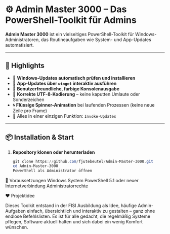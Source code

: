 # ⚙️ Admin Master 3000 – Das PowerShell-Toolkit für Admins

**Admin Master 3000** ist ein vielseitiges PowerShell-Toolkit für Windows-Administratoren, das Routineaufgaben wie System- und App-Updates automatisiert.  

---

## 🚀 Highlights

- 🔄 **Windows-Updates automatisch prüfen und installieren**  
- 🧩 **App-Updates über `winget` interaktiv ausführen**  
- 💬 **Benutzerfreundliche, farbige Konsolenausgabe**  
- 🧠 **Korrekte UTF-8-Kodierung** – keine kaputten Umlaute oder Sonderzeichen  
- 🌀 **Flüssige Spinner-Animation** bei laufenden Prozessen (keine neue Zeile pro Frame)  
- 🧰 Alles in einer einzigen Funktion: `Invoke-Updates`

---

## 📦 Installation & Start

1. **Repository klonen oder herunterladen**

   ```powershell
   git clone https://github.com/fjutebeutel/Admin-Master-3000.git
   cd Admin-Master-3000
   PowerShell als Administrator öffnen

🧠 Voraussetzungen
  Windows System
  PowerShell 5.1 oder neuer
  Internetverbindung
  Administratorrechte

  ❤️ Projektidee

Dieses Toolkit entstand in der FISI Ausbildung als Idee, häufige Admin-Aufgaben einfach, übersichtlich und interaktiv zu gestalten – ganz ohne endlose Befehlslisten.
Es ist für alle gedacht, die regelmäßig Systeme pflegen, Software aktuell halten und sich dabei ein wenig Komfort wünschen.
